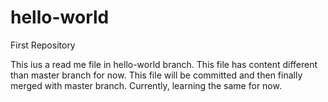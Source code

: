 # hello-world
First Repository


This ius a read me file in hello-world branch.
This file has content different than master branch for now.
This file will be committed and then finally merged with master branch.
Currently, learning the same for now.
